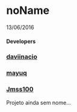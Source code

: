 # noName
13/06/2016
<h4> Developers </h4>
  <h3> <a href="https://github.com/daviinacio"> daviinacio </a> </h3>
  <h3> <a href="https://github.com/mayuq"> mayuq </a> </h3>
  <h3>  <a href="https://github.com/Jmss100"> Jmss100 </a> </h3>
Projeto ainda sem nome...
